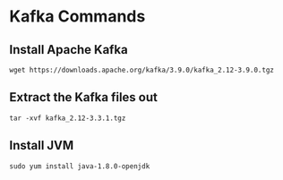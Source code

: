 # Kafka Commands

## Install Apache Kafka

```shell
wget https://downloads.apache.org/kafka/3.9.0/kafka_2.12-3.9.0.tgz
```

## Extract the Kafka files out

```shell
tar -xvf kafka_2.12-3.3.1.tgz
```

## Install JVM 

``` shell
sudo yum install java-1.8.0-openjdk
```


